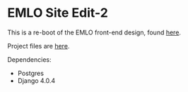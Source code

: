 # EMLO Site Edit-2
This is a re-boot of the EMLO  front-end design, found [here](https://github.com/culturesofknowledge/site-edit).

Project files are [here](https://github.com/culturesofknowledge/emlo-project/projects).

Dependencies:
* Postgres
* Django 4.0.4
